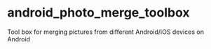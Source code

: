 # android_photo_merge_toolbox
Tool box for merging pictures from different Android/iOS devices on Android
